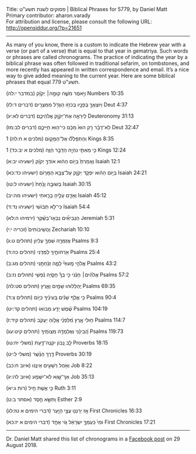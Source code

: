 <html>
<head></head>
<body>
Title: פסוקים לשנת תשע"ט | Biblical Phrases for 5779, by Daniel Matt<br />
Primary contributor: aharon.varady<br />
For attribution and license, please consult the following URL: <a href="http://opensiddur.org/?p=21651">http://opensiddur.org/?p=21651</a>
<p />
<hr />

As many of you know, there is a custom to indicate the Hebrew year with a verse (or part of a verse) that is equal to that year in gematriya. Such words or phrases are called chronograms. The practice of indicating the year by a biblical phrase was often followed in traditional sefarim, on tombstones, and more recently has appeared in written correspondence and email. It’s a nice way to give added meaning to the current year. Here are some biblical phrases that equal תשע"ט 779.

<div class="liturgy">
וַיֹּ֣אמֶר מֹשֶׁ֑ה קוּמָ֣ה׀ יְקֹוָ֗ק (במדבר י:לה) Numbers 10:35

וַיּוֹצִֽאֲךָ֧ בְּפָנָ֛יו בְּכֹח֥וֹ הַגָּדֹ֖ל מִמִּצְרָֽיִם (דברים ד:לז) Deut 4:37

לְיִרְאָ֖ה אֶת־יְקֹוָ֣ק אֱלֹהֵיכֶ֑ם (דברים לא:יג) Deuteronomy 31:13

לֹֽא־דָבָ֨ר רֵ֥ק הוּא֙ מִכֶּ֔ם כִּי־ה֖וּא חַיֵּיכֶ֑ם (דברים לב:מז) Deut 32:47

וְהִֽתְפַּֽלְל֞וּ אֶל־הַמָּק֤וֹם (מלכים א ח:לה) 1 Kings 8:35

כִּ֧י מֵאִתִּ֛י נִהְיָ֖ה הַדָּבָ֣ר הַזֶּ֑ה (מלכים א יב:כד) 1 Kings 12:24

וְאָֽמַרְתָּ֙ בַּיּ֣וֹם הַה֔וּא אוֹדְךָ֣ יְקֹוָ֔ק (ישעיהו יב:א) Isaiah 12:1

בַּיּ֣וֹם הַה֔וּא יִפְקֹ֧ד יְקֹוָ֛ק עַל־צְבָ֥א הַמָּר֖וֹם (ישעיהו כד:כא) Isaiah 24:21

בְּשׁוּבָ֤ה וָנַ֙חַת֙ (ישעיהו ל:טו) Isaiah 30:15

וְאָדָ֖ם עָלֶ֣יהָ בָרָ֑אתִי (ישעיהו מה:יב) Isaiah 45:12

כִּי־לֹ֣א תֵב֔וֹשִׁי (ישעיהו נד:ד) Isaiah 54:4

הַנְּבִיאִ֞ים נִבְּא֣וּ־בַשֶּׁ֗קֶר (ירמיהו ה:לא) Jeremiah 5:31

וַהֲשִֽׁיבוֹתִים֙ (זכריה י:י) Zechariah 10:10

אֲזַמְּרָ֖ה שִׁמְךָ֣ עֶלְיֽוֹן (תהלים ט:ג) Psalms 9:3

אֹ֖רְחוֹתֶ֣יךָ לַמְּדֵֽנִי (תהלים כה:ד) Psalms 25:4

אֱלֹהֵ֣י מָֽעוּזִּי֘ לָמָ֪ה זְנַ֫חְתָּ֥נִי (תהלים מג:ב) Psalms 43:2

אֱלֹהִ֨ים׀ חָנֵּ֗נִי כִּ֥י בְךָ֘ חָסָ֪יָה נַ֫פְשִׁ֥י (תהלים נז:ב) Psalms 57:2

יְֽהַלְלוּהוּ שָׁמַ֣יִם וָאָ֑רֶץ (תהלים סט:לה) Psalms 69:35

כִּ֤י אֶ֢לֶף שָׁנִ֡ים בְּֽעֵינֶ֗יךָ כְּי֣וֹם (תהלים צ:ד) Psalms 90:4

שֶׁ֗מֶשׁ יָדַ֥ע מְבוֹאֽוֹ (תהלים קד:יט) Psalms 104:19

ח֣וּלִי אָ֑רֶץ מִ֝לִּפְנֵ֗י אֱל֣וֹהַּ יַעֲקֹֽב (תהלים קיד:ז) Psalms 114:7

הֲ֝בִינֵ֗נִי וְאֶלְמְדָ֥ה מִצְוֺתֶֽיךָ (תהלים קיט:עג) Psalms 119:73

לֵ֣ב נָ֭בוֹן יִקְנֶה־דָּ֑עַת (משלי יח:טו) Proverbs 18:15

דֶּ֤רֶךְ הַנֶּ֨שֶׁר (משלי ל:יט) Proverbs 30:19

וְאֹ֖הֶל רְשָׁעִ֣ים אֵינֶֽנּוּ (איוב ח:כב) Job 8:22

אַךְ־שָׁ֭וְא לֹא־יִשְׁמַ֥ע (איוב לה:יג) Job 35:13

כִּ֛י אֵ֥שֶׁת חַ֖יִל (רות ג:יא) Ruth 3:11

וַתִּשָּׂ֣א חֶ֣סֶד (אסתר ב:ט) Esther 2:9

אָ֥ז יְרַנְּנ֖וּ עֲצֵ֣י הַיָּ֑עַר (דברי הימים א טז:לג) First Chronicles 16:33

וּמִי֙ כְּעַמְּךָ֣ יִשְׂרָאֵ֔ל גּ֥וֹי אֶחָ֖ד (דברי הימים א יז:כא) First Chronicles 17:21
</div>

<hr />

Dr. Daniel Matt shared this list of chronograms in a <a href="https://www.facebook.com/daniel.matt.16/posts/2973723119342795">Facebook post</a> on 29 August 2018.
</body>
</html>